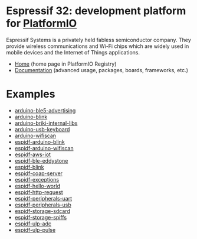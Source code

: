 
# Espressif 32: development platform for [PlatformIO](https://platformio.org)

Espressif Systems is a privately held fabless semiconductor company. They provide wireless communications and Wi-Fi chips which are widely used in mobile devices and the Internet of Things applications.

* [Home](https://platformio.org/platforms/espressif32) (home page in PlatformIO Registry)
* [Documentation](https://docs.platformio.org/page/platforms/espressif32.html) (advanced usage, packages, boards, frameworks, etc.)

# Examples

* [arduino-ble5-advertising](https://github.com/platformio/platform-espressif32/tree/master/examples/arduino-ble5-advertising)
* [arduino-blink](https://github.com/platformio/platform-espressif32/tree/master/examples/arduino-blink)
* [arduino-briki-internal-libs](https://github.com/platformio/platform-espressif32/tree/master/examples/arduino-briki-internal-libs)
* [arduino-usb-keyboard](https://github.com/platformio/platform-espressif32/tree/master/examples/arduino-usb-keyboard)
* [arduino-wifiscan](https://github.com/platformio/platform-espressif32/tree/master/examples/arduino-wifiscan)
* [espidf-arduino-blink](https://github.com/platformio/platform-espressif32/tree/master/examples/espidf-arduino-blink)
* [espidf-arduino-wifiscan](https://github.com/platformio/platform-espressif32/tree/master/examples/espidf-arduino-wifiscan)
* [espidf-aws-iot](https://github.com/platformio/platform-espressif32/tree/master/examples/espidf-aws-iot)
* [espidf-ble-eddystone](https://github.com/platformio/platform-espressif32/tree/master/examples/espidf-ble-eddystone)
* [espidf-blink](https://github.com/platformio/platform-espressif32/tree/master/examples/espidf-blink)
* [espidf-coap-server](https://github.com/platformio/platform-espressif32/tree/master/examples/espidf-coap-server)
* [espidf-exceptions](https://github.com/platformio/platform-espressif32/tree/master/examples/espidf-exceptions)
* [espidf-hello-world](https://github.com/platformio/platform-espressif32/tree/master/examples/espidf-hello-world)
* [espidf-http-request](https://github.com/platformio/platform-espressif32/tree/master/examples/espidf-http-request)
* [espidf-peripherals-uart](https://github.com/platformio/platform-espressif32/tree/master/examples/espidf-peripherals-uart)
* [espidf-peripherals-usb](https://github.com/platformio/platform-espressif32/tree/master/examples/espidf-peripherals-usb)
* [espidf-storage-sdcard](https://github.com/platformio/platform-espressif32/tree/master/examples/espidf-storage-sdcard)
* [espidf-storage-spiffs](https://github.com/platformio/platform-espressif32/tree/master/examples/espidf-storage-spiffs)
* [espidf-ulp-adc](https://github.com/platformio/platform-espressif32/tree/master/examples/espidf-ulp-adc)
* [espidf-ulp-pulse](https://github.com/platformio/platform-espressif32/tree/master/examples/espidf-ulp-pulse)
